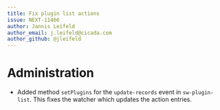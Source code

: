 ```yaml
---
title: Fix plugin list actions
issue: NEXT-11466
author: Jannis Leifeld
author_email: j.leifeld@cicada.com 
author_github: @jleifeld
---
```

# Administration
* Added method `setPlugins` for the `update-records` event in `sw-plugin-list`. This fixes the watcher which updates the action entries.

